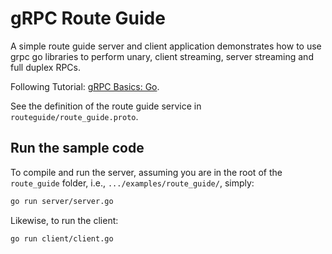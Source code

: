 # gRPC Route Guide

A simple route guide server and client application demonstrates how to use grpc go libraries to
perform unary, client streaming, server streaming and full duplex RPCs.

Following Tutorial: [gRPC Basics: Go](https://grpc.io/docs/tutorials/basic/go.html).

See the definition of the route guide service in `routeguide/route_guide.proto`.

## Run the sample code

To compile and run the server, assuming you are in the root of the `route_guide`
folder, i.e., `.../examples/route_guide/`, simply:

```sh
go run server/server.go
```

Likewise, to run the client:

```sh
go run client/client.go
```
